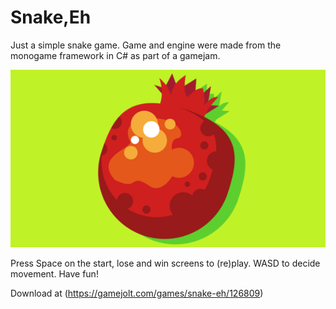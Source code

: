 # Snake,Eh

Just a simple snake game. Game and engine were made from the monogame framework
in C# as part of a gamejam.

![Splash](readme_resources/thumbnail.png)

Press Space on the start, lose and win screens to (re)play.
WASD to decide movement. Have fun!

Download at (https://gamejolt.com/games/snake-eh/126809)

